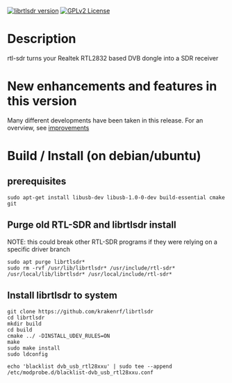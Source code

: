 [![librtlsdr version](https://img.shields.io/github/tag/librtlsdr/librtlsdr.svg?style=flat&label=librtlsdr)](https://github.com/librtlsdr/librtlsdr/releases)
[![GPLv2 License](http://img.shields.io/badge/license-GPLv2-brightgreen.svg)](https://tldrlegal.com/license/gnu-general-public-license-v2)

# Description

rtl-sdr turns your Realtek RTL2832 based DVB dongle into a SDR receiver

# New enhancements and features in this version

Many different developments have been taken in this release. For an overview, see [improvements](README_improvements.md)

# Build / Install (on debian/ubuntu)

## prerequisites

```
sudo apt-get install libusb-dev libusb-1.0-0-dev build-essential cmake git
```

## Purge old RTL-SDR and librtlsdr install

NOTE: this could break other RTL-SDR programs if they were relying on a specific driver branch

```
sudo apt purge librtlsdr*
sudo rm -rvf /usr/lib/librtlsdr* /usr/include/rtl-sdr* /usr/local/lib/librtlsdr* /usr/local/include/rtl-sdr*
```

## Install librtlsdr to system

```
git clone https://github.com/krakenrf/librtlsdr
cd librtlsdr
mkdir build
cd build
cmake ../ -DINSTALL_UDEV_RULES=ON
make
sudo make install
sudo ldconfig 

echo 'blacklist dvb_usb_rtl28xxu' | sudo tee --append /etc/modprobe.d/blacklist-dvb_usb_rtl28xxu.conf
```

